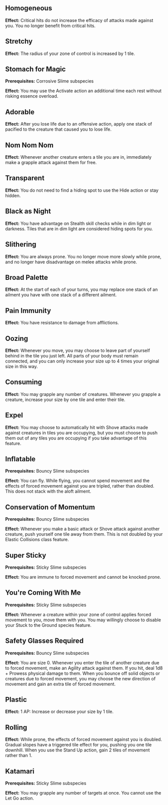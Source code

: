 ## Homogeneous
**Effect:** Critical hits do not increase the efficacy of attacks made against you. You no longer benefit from critical hits.

## Stretchy
**Effect:** The radius of your zone of control is increased by 1 tile.

## Stomach for Magic
**Prerequisites:** Corrosive Slime subspecies

**Effect:** You may use the Activate action an additional time each rest without risking essence overload.

## Adorable
**Effect:** After you lose life due to an offensive action, apply one stack of pacified to the creature that caused you to lose life.

## Nom Nom Nom
**Effect:** Whenever another creature enters a tile you are in, immediately make a grapple attack against them for free.

## Transparent
**Effect:** You do not need to find a hiding spot to use the Hide action or stay hidden.

## Black as Night
**Effect:** You have advantage on Stealth skill checks while in dim light or darkness. Tiles that are in dim light are considered hiding spots for you.

## Slithering
**Effect:** You are always prone. You no longer move more slowly while prone, and no longer have disadvantage on melee attacks while prone.

## Broad Palette
**Effect:** At the start of each of your turns, you may replace one stack of an ailment you have with one stack of a different ailment.

## Pain Immunity
**Effect:** You have resistance to damage from afflictions.

## Oozing
**Effect:** Whenever you move, you may choose to leave part of yourself behind in the tile you just left. All parts of your body must remain connected, and you can only increase your size up to 4 times your original size in this way.

## Consuming
**Effect:** You may grapple any number of creatures. Whenever you grapple a creature, increase your size by one tile and enter their tile.

## Expel
**Effect:** You may choose to automatically hit with Shove attacks made against creatures in tiles you are occupying, but you must choose to push them out of any tiles you are occupying if you take advantage of this feature.

## Inflatable
**Prerequisites:** Bouncy Slime subspecies

**Effect:** You can fly. While flying, you cannot spend movement and the effects of forced movement against you are tripled, rather than doubled. This does not stack with the aloft ailment.

## Conservation of Momentum
**Prerequisites:** Bouncy Slime subspecies

**Effect:** Whenever you make a basic attack or Shove attack against another creature, push yourself one tile away from them. This is not doubled by your Elastic Collisions class feature.

## Super Sticky
**Prerequisites:** Sticky Slime subspecies

**Effect:** You are immune to forced movement and cannot be knocked prone.

## You're Coming With Me
**Prerequisites:** Sticky Slime subspecies

**Effect:** Whenever a creature within your zone of control applies forced movement to you, move them with you. You may willingly choose to disable your Stuck to the Ground species feature.

## Safety Glasses Required
**Prerequisites:** Bouncy Slime subspecies

**Effect:** You are size 0. Whenever you enter the tile of another creature due to forced movement, make an Agility attack against them. If you hit, deal 1d8 + Prowess physical damage to them. When you bounce off solid objects or creatures due to forced movement, you may choose the new direction of movement and gain an extra tile of forced movement.

## Plastic
**Effect:** 1 AP: Increase or decrease your size by 1 tile.

## Rolling
**Effect:** While prone, the effects of forced movement against you is doubled. Gradual slopes have a triggered tile effect for you, pushing you one tile downhill. When you use the Stand Up action, gain 2 tiles of movement rather than 1.

## Katamari
**Prerequisites:** Sticky Slime subspecies

**Effect:** You may grapple any number of targets at once. You cannot use the Let Go action.
